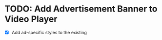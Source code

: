 # TODO: Add Advertisement Banner to Video Player

- [x] Add ad-specific styles to the existing <style> tag in the <head> of video_player.html
- [x] Insert the ad HTML (<div class="container"> with banner-ad) after the navigation bar and before the live update notification in video_player.html
- [x] Add the ad JavaScript before the existing YouTube player script in video_player.html
